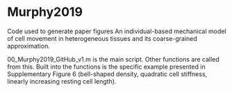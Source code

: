 # Murphy2019
Code used to generate paper figures
An individual-based mechanical model of cell movement in heterogeneous tissues and its coarse-grained approximation.

00_Murphy2019_GitHub_v1.m is the main script. 
Other functions are called from this. 
Built into the functions is the specific example presented in Supplementary Figure 6 (bell-shaped density, quadratic cell stiffness, linearly increasing resting cell length).

